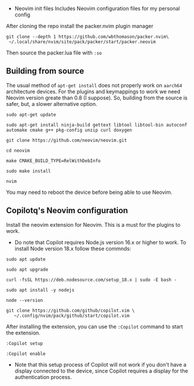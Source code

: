 * Neovim init files
Includes Neovim configuration files for my personal config

After cloning the repo install the packer.nvim plugin manager
```shell
git clone --depth 1 https://github.com/wbthomason/packer.nvim\
 ~/.local/share/nvim/site/pack/packer/start/packer.neovim
```
Then source the packer.lua file with `:so`

## Building from source
The usual method of `apt-get install` does not properly work on `aarch64` architecture devices. For the plugins and
keymappings to work we need Neovim version greate than 0.8 (I suppose). So, building from the source is safer, but, a
slower alternative option.

```shell
sudo apt-get update

sudo apt-get install ninja-build gettext libtool libtool-bin autoconf automake cmake g++ pkg-config unzip curl doxygen

git clone https://github.com/neovim/neovim.git

cd neovim

make CMAKE_BUILD_TYPE=RelWithDebInfo

sudo make install

nvim
```
You may need to reboot the device before being able to use Neovim.

## Copilotq's Neovim configuration
Install the neovim extension for Neovim. This is a must for the plugins to work.

* Do note that Copilot requires Node.js version 16.x or higher to work. To install Node version 18.x follow these
commnds:
```shell
sudo apt update

sudo apt upgrade

curl -fsSL https://deb.nodesource.com/setup_18.x | sudo -E bash -

sudo apt install -y nodejs

node --version
```

```shell
git clone https://github.com/github/copilot.vim \
   ~/.config/nvim/pack/github/start/copilot.vim
```
After installing the extension, you can use the `:Copilot` command to start the extension.
```shell
:Copilot setup

:Copilot enable
```

* Note that this setup process of Copilot will not work if you don't have a display connected to the device, since
Copilot requires a display for the authentication process.
